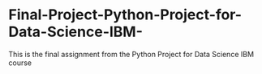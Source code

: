 # Final-Project-Python-Project-for-Data-Science-IBM-
This is the final assignment from the Python Project for Data Science IBM course
